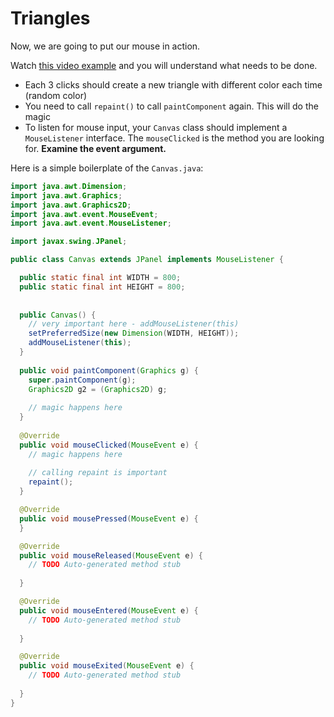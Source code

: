 # Triangles

Now, we are going to put our mouse in action.

Watch [this video example](example.mp4) and you will understand what needs to be done.

* Each 3 clicks should create a new triangle with different color each time (random color)
* You need to call `repaint()` to call `paintComponent` again. This will do the magic
* To listen for mouse input, your `Canvas` class should implement a `MouseListener` interface. The `mouseClicked` is the method you are looking for. **Examine the event argument.**

Here is a simple boilerplate of the `Canvas.java`:

```java
import java.awt.Dimension;
import java.awt.Graphics;
import java.awt.Graphics2D;
import java.awt.event.MouseEvent;
import java.awt.event.MouseListener;

import javax.swing.JPanel;

public class Canvas extends JPanel implements MouseListener {

  public static final int WIDTH = 800;
  public static final int HEIGHT = 800;
  
  
  public Canvas() {
    // very important here - addMouseListener(this)
    setPreferredSize(new Dimension(WIDTH, HEIGHT));
    addMouseListener(this);
  }
  
  public void paintComponent(Graphics g) {
    super.paintComponent(g);
    Graphics2D g2 = (Graphics2D) g;
    
    // magic happens here  
  }
  
  @Override
  public void mouseClicked(MouseEvent e) {
    // magic happens here 
    
    // calling repaint is important 
    repaint();
  }

  @Override
  public void mousePressed(MouseEvent e) {
  }

  @Override
  public void mouseReleased(MouseEvent e) {
    // TODO Auto-generated method stub
    
  }

  @Override
  public void mouseEntered(MouseEvent e) {
    // TODO Auto-generated method stub
    
  }

  @Override
  public void mouseExited(MouseEvent e) {
    // TODO Auto-generated method stub
    
  }
}

```
